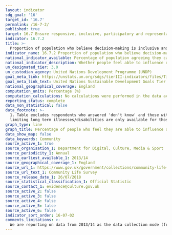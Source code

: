 ```yaml
---
layout: indicator
sdg_goal: '16'
target_id: '16.7'
permalink: /16-7-2/
published: true
target: 16.7 Ensure responsive, inclusive, participatory and representative decision-making at all levels
indicator: 16.7.2
title: >-
  Proportion of population who believe decision-making is inclusive and responsive, by sex, age, disability and population group
indicator_name: 16.7.2 Proportion of population who believe decision-making is inclusive and responsive, by sex, age, disability and population group
national_indicator_available: Percentage of population agreeing they can influence decisions affecting their local area
national_indicator_description: Whether people feel able to influence decisions affecting their local area
un_designated_tier: 3.0
un_custodian_agency: United Nations Development Programme (UNDP)
goal_meta_link: https://unstats.un.org/sdgs/tierIII-indicators/files/Tier3-16-07-02.pdf
goal_meta_link_text: United Nations Sustainable Development Goals Tier 3 Work Plan (PDF 77.8 KB)
national_geographical_coverage: England
computation_units: Percentage (%)
computation_calculations: No calculations were performed in the data acquisition of this indicator as appropriate data was readily available in the final format specified by this indicator.
reporting_status: complete
data_non_statistical: false
data_footnote: >-
  1. Table excludes respondents who answered 'don't know' and those with missing answers. 2. Figures for 'Black' and 'Other' ethnic groups for 2014-15 are suppressed because the percentage is based on 5 or fewer responses and is therefore unavailable. 3. Information about respondents'
  limiting long term illnesses/disabilities are only available for those who completed the online version of the survey
graph_type: line
graph_title: Percentage of people who feel they are able to influence decisions affecting their local area
data_show_map: false
data_keywords: Community
source_active_1: true
source_organisation_1: Department for Digital, Culture, Media & Sport
source_periodicity_1: Annual
source_earliest_available_1: 2013/14
source_geographical_coverage_1: England
source_url_1: https://www.gov.uk/government/collections/community-life-survey--2
source_url_text_1: Community Life Survey
source_release_date_1: 26/07/2018
source_statistical_classification_1: Official Statistic
source_contact_1: evidence@culture.gov.uk
source_active_2: false
source_active_3: false
source_active_4: false
source_active_5: false
source_active_6: false
indicator_sort_order: 16-07-02
comments_limitations: >-
  We are reporting on data from 2013/14 as the data collection mode (from face-to-face to online/paper) changed and data would not be comparable with earlier years. Confidence intervals are published in the Community Life Survey tables (available from the source tab).This, or part of this, indicator is awaiting the development of internationally established methodology and standards (classified by the UN as tier 3). This indicator is being used as an approximation of the UN SDG Indicator. Where possible, we will work to identify or develop UK data to meet the global indicator spcification. This indicator has been identified in collaboration with topic experts.
---
```

